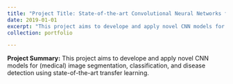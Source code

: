 ```yaml
---
title: "Project Title: State-of-the-art Convolutional Neural Networks for Image Classification and Object Detection"
date: 2019-01-01
excerpt: "This project aims to develope and apply novel CNN models for (medical) image segmentation, classification, and disease detection using state-of-the-art transfer learning. <br/><img src='/images/500x300.png'>"
collection: portfolio

---
```


**Project Summary:** This project aims to develope and apply novel CNN models for (medical) image segmentation, classification, and disease detection using state-of-the-art transfer learning.
